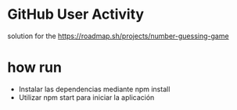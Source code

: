 # GitHub User Activity
solution for the https://roadmap.sh/projects/number-guessing-game

# how run
- Instalar las dependencias mediante npm install
- Utilizar npm start para iniciar la aplicación
